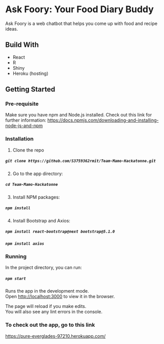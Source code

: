 # Ask Foory: Your Food Diary Buddy

Ask Foory is a web chatbot that helps you come up with food and recipe ideas. 

## Build With
  * React
  * R
  * Shiny
  * Heroku (hosting)
  
## Getting Started

### Pre-requisite

Make sure you have npm and Node.js installed. 
Check out this link for further information: https://docs.npmjs.com/downloading-and-installing-node-js-and-npm

### Installation

1. Clone the repo

##### `git clone https://github.com/S3759362rmit/Team-Mamo-Hackatonne.git`

2. Go to the app directory:

##### `cd Team-Mamo-Hackatonne`

3. Install NPM packages:

##### `npm install`

4. Install Bootstrap and Axios:

##### `npm install react-bootstrap@next bootstrap@5.1.0`
##### `npm install axios`

### Running

In the project directory, you can run:

##### `npm start`

Runs the app in the development mode.\
Open [http://localhost:3000](http://localhost:3000) to view it in the browser.

The page will reload if you make edits.\
You will also see any lint errors in the console.

### To check out the app, go to this link
https://pure-everglades-97210.herokuapp.com/
